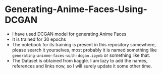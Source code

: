 # Generating-Anime-Faces-Using-DCGAN
- I have used DCGAN model for generating Anime Faces
- It is trained for 30 epochs
- The notebook for its training is present in this repository somewhere, please search it yourselves, most probably it is named something like `generating-animme-faces-with-dcgan.ipynb` or something like that.
- The Dataset is obtained from kaggle. I am lazy to add the names, references and links now, so I will surely update it some other time.
